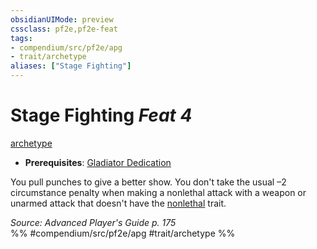 ```yaml
---
obsidianUIMode: preview
cssclass: pf2e,pf2e-feat
tags:
- compendium/src/pf2e/apg
- trait/archetype
aliases: ["Stage Fighting"]
---
```

# Stage Fighting  *Feat 4*  
[archetype](../../Rules/traits/archetype.md)  

- **Prerequisites**: [Gladiator Dedication](gladiator-dedication-apg.md)

You pull punches to give a better show. You don't take the usual –2 circumstance penalty when making a nonlethal attack with a weapon or unarmed attack that doesn't have the [nonlethal](../../Rules/traits/nonlethal.md) trait.

*Source: Advanced Player's Guide p. 175*  
%% #compendium/src/pf2e/apg #trait/archetype %%